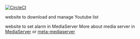 
[![CircleCI](https://img.shields.io/circleci/build/github/bartek56/youtubedl-web)](https://app.circleci.com/pipelines/github/bartek56/youtubedl-web)

website to download and manage Youtube list

website to set alarm in MediaServer
More about media server in  [MediaServer](https://github.com/bartek56/mediaserver) or [meta-mediaserver](https://github.com/bartek56/meta-mediaserver) 
